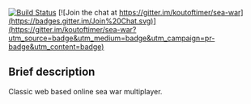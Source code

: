 [![Build Status](https://travis-ci.org/koutoftimer/sea-war.svg?branch=master)](https://travis-ci.org/koutoftimer/sea-war) [![Join the chat at https://gitter.im/koutoftimer/sea-war](https://badges.gitter.im/Join%20Chat.svg)](https://gitter.im/koutoftimer/sea-war?utm_source=badge&utm_medium=badge&utm_campaign=pr-badge&utm_content=badge)

## Brief description

Classic web based online sea war multiplayer.
